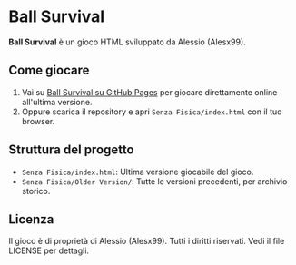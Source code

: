 # Ball Survival

**Ball Survival** è un gioco HTML sviluppato da Alessio (Alesx99).

## Come giocare

1. Vai su [Ball Survival su GitHub Pages](https://alesx99.github.io/Ball-Survival/Senza%20Fisica/) per giocare direttamente online all'ultima versione.
2. Oppure scarica il repository e apri `Senza Fisica/index.html` con il tuo browser.

## Struttura del progetto
- `Senza Fisica/index.html`: Ultima versione giocabile del gioco.
- `Senza Fisica/Older Version/`: Tutte le versioni precedenti, per archivio storico.

## Licenza
Il gioco è di proprietà di Alessio (Alesx99). Tutti i diritti riservati. Vedi il file LICENSE per dettagli. 